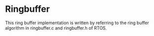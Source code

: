 # Ringbuffer
This ring buffer implementation is written by referring to the ring buffer algorithm in ringbuffer.c and ringbuffer.h of RTOS.
